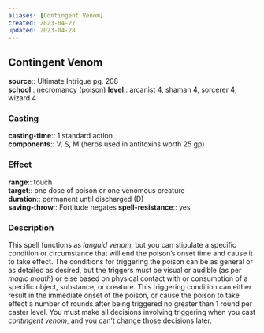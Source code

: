 ```yaml
---
aliases: [Contingent Venom]
created: 2023-04-27
updated: 2023-04-28
---
```


## Contingent Venom

**source**:: Ultimate Intrigue pg. 208  
**school**:: necromancy (poison)
**level**:: arcanist 4, shaman 4, sorcerer 4, wizard 4

### Casting

**casting-time**:: 1 standard action  
**components**:: V, S, M (herbs used in antitoxins worth 25 gp)

### Effect

**range**:: touch  
**target**:: one dose of poison or one venomous creature  
**duration**:: permanent until discharged (D)  
**saving-throw**:: Fortitude negates
**spell-resistance**:: yes

### Description

This spell functions as *languid venom*, but you can stipulate a specific condition or circumstance that will end the poison’s onset time and cause it to take effect. The conditions for triggering the poison can be as general or as detailed as desired, but the triggers must be visual or audible (as per *magic mouth*) or else based on physical contact with or consumption of a specific object, substance, or creature. This triggering condition can either result in the immediate onset of the poison, or cause the poison to take effect a number of rounds after being triggered no greater than 1 round per caster level. You must make all decisions involving triggering when you cast *contingent venom*, and you can’t change those decisions later.
